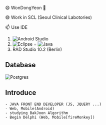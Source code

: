 😄 WonDongYeon 👋

😄 Work in SCL (Seoul Clinical Labotories)

📫 Use IDE
1. ![Android Studio](https://img.shields.io/badge/Android%20Studio-3DDC84.svg?style=for-the-badge&logo=android-studio&logoColor=white)
2. ![Eclipse](https://img.shields.io/badge/Eclipse-FE7A16.svg?style=for-the-badge&logo=Eclipse&logoColor=white) = ![Java](https://img.shields.io/badge/java-%23ED8B00.svg?style=for-the-badge&logo=java&logoColor=white)
4. RAD Studio 10.2 (Berlin)

## Database
![Postgres](https://img.shields.io/badge/postgres-%23316192.svg?style=for-the-badge&logo=postgresql&logoColor=white)

Introduce
---
```
- JAVA FRONT END DEVELOPER (JS, JQUERY ...)
- Web, Mobile(Android)
- studying BakJoon Algorithm 
- Begin Delphi (Web, Mobile[fireMonkey])
```
<!--
**wdy165/wdy165** is a ✨ _special_ ✨ repository because its `README.md` (this file) appears on your GitHub profile.

Here are some ideas to get you started:

- 🔭 I’m currently working on ...
- 🌱 I’m currently learning ...
- 👯 I’m looking to collaborate on ...
- 🤔 I’m looking for help with ...
- 💬 Ask me about ...
- 📫 How to reach me: ...
- 😄 Pronouns: ...
- ⚡ Fun fact: ...
-->

